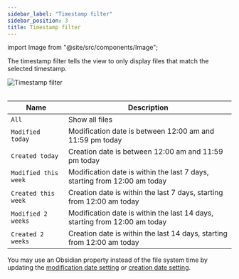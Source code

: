 ```yaml
---
sidebar_label: "Timestamp filter"
sidebar_position: 3
title: Timestamp filter
---
```


import Image from "@site/src/components/Image";

The timestamp filter tells the view to only display files that match the selected timestamp.

<Image src="filters/img/timestamp-filter.png" alt="Timestamp filter" maxWidth="300px"/>

<br/>
<br/>

| Name                 | Description                                                                |
| -------------------- | -------------------------------------------------------------------------- |
| `All`                | Show all files                                                             |
| `Modified today`     | Modification date is between 12:00 am and 11:59 pm today                   |
| `Created today`      | Creation date is between 12:00 am and 11:59 pm today                       |
| `Modified this week` | Modification date is within the last 7 days, starting from 12:00 am today  |
| `Created this week`  | Creation date is within the last 7 days, starting from 12:00 am today      |
| `Modified 2 weeks`   | Modification date is within the last 14 days, starting from 12:00 am today |
| `Created 2 weeks`    | Creation date is within the last 14 days, starting from 12:00 am today     |

You may use an Obsidian property instead of the file system time by updating the [modification date setting](/docs/settings/#modification-date-property) or [creation date setting](/docs/settings/#creation-date-property).
